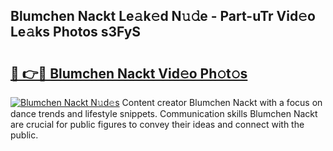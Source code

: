 ## Blumchen Nackt Le𝚊k𝚎d N𝚞𝚍e - Part-uTr Vid𝚎o Le𝚊ks Photos s3FyS

# <h2><a href="http://fb95zsv.evod.top/?m=Blumchen+Nackt">🔗 👉🔴 Blumchen Nackt Vid𝚎o Ph𝚘t𝚘s</a></h2>

[![Blumchen Nackt N𝚞d𝚎s](https://i.imgur.com/8V9OHl7.gif)](http://fb95zsv.evod.top/?m=Blumchen+Nackt)
Content creator Blumchen Nackt with a focus on dance trends and lifestyle snippets. Communication skills Blumchen Nackt are crucial for public figures to convey their ideas and connect with the public. 
